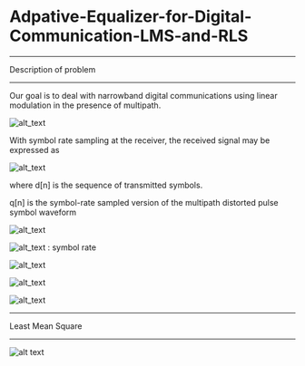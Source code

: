 # Adpative-Equalizer-for-Digital-Communication-LMS-and-RLS

---

Description of problem 

---

Our goal is to deal with narrowband digital communications using linear modulation in the presence of multipath.

![alt_text](https://github.com/wei-lin-liao/Communication-System-and-Signal-Processing/blob/master/Adpative-Equalizer-for-Digital-Communication-LMS-and-RLS/images/Multipath-effect-block-diagram.PNG)

With symbol rate sampling at the receiver, the received signal may be expressed as

![alt_text](https://github.com/wei-lin-liao/Communication-System-and-Signal-Processing/blob/master/Adpative-Equalizer-for-Digital-Communication-LMS-and-RLS/images/Sample-at-the-receiver.PNG)

where d[n] is the sequence of transmitted symbols.

q[n] is the symbol-rate sampled version of the multipath distorted pulse symbol waveform

![alt_text](https://github.com/wei-lin-liao/Communication-System-and-Signal-Processing/blob/master/Adpative-Equalizer-for-Digital-Communication-LMS-and-RLS/images/Symbol-rate-sampled-version-of-the-multipath-distorted-pulse-symbol-waveform.PNG)

![alt_text](https://github.com/wei-lin-liao/Communication-System-and-Signal-Processing/blob/master/Adpative-Equalizer-for-Digital-Communication-LMS-and-RLS/images/Waveform-description-01.PNG) : symbol rate

![alt_text]()

![alt_text]()

![alt_text]()

---

Least Mean Square

---

![alt text](https://github.com/wei-lin-liao/Communication-System-and-Signal-Processing/blob/master/Adpative-Equalizer-for-Digital-Communication-LMS-and-RLS/images/LMS%20filter%20equlization%20for%20QPSK.png)


